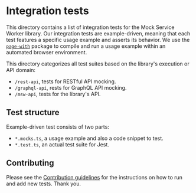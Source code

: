 # Integration tests

This directory contains a list of integration tests for the Mock Service Worker library. Our integration tests are example-driven, meaning that each test features a specific usage example and asserts its behavior. We use the [`page-with`](https://github.com/kettanaito/page-with) package to compile and run a usage example within an automated browser environment.

This directory categorizes all test suites based on the library's execution or API domain:

- `/rest-api`, tests for RESTful API mocking.
- `/graphql-api`, rests for GraphQL API mocking.
- `/msw-api`, tests for the library's API.

## Test structure

Example-driven test consists of two parts:

- `*.mocks.ts`, a usage example and also a code snippet to test.
- `*.test.ts`, an actual test suite for Jest.

## Contributing

Please see the [Contribution guidelines](/CONTRIBUTING.md) for the instructions on how to run and add new tests. Thank you.
